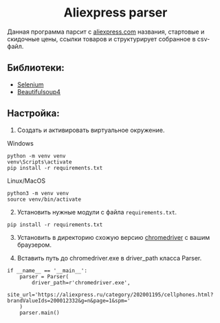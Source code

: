 <h1 align='center'>Aliexpress parser</h1>

Данная программа парсит c [aliexpress.com](https://www.aliexpress.com) названия, стартовые и скидочные цены, ссылки товаров и структурирует собранное в csv-файл.

## Библиотеки:

- [Selenium](https://pypi.org/project/selenium/)
- [Beautifulsoup4](https://pypi.org/project/beautifulsoup4/)

## Настройка:

1. Создать и активировать виртуальное окружение.

Windows
```
python -m venv venv
venv\Scripts\activate
pip install -r requirements.txt
```

Linux/MacOS
```
python3 -m venv venv
source venv/bin/activate
```

2. Установить нужные модули с файла `requirements.txt`.
```
pip install -r requirements.txt
```

3. Установить в директорию cхожую версию [chromedriver](https://chromedriver.chromium.org/downloads) с вашим браузером.
 
4. Вставить путь до chromedriver.exe в driver_path класса Parser.
```
if __name__ == '__main__':
    parser = Parser(
        driver_path=r'chromedriver.exe',
        site_url='https://aliexpress.ru/category/202001195/cellphones.html?brandValueIds=200012332&g=n&page=1&spm='
    )
    parser.main()
```
<h1></h1>
